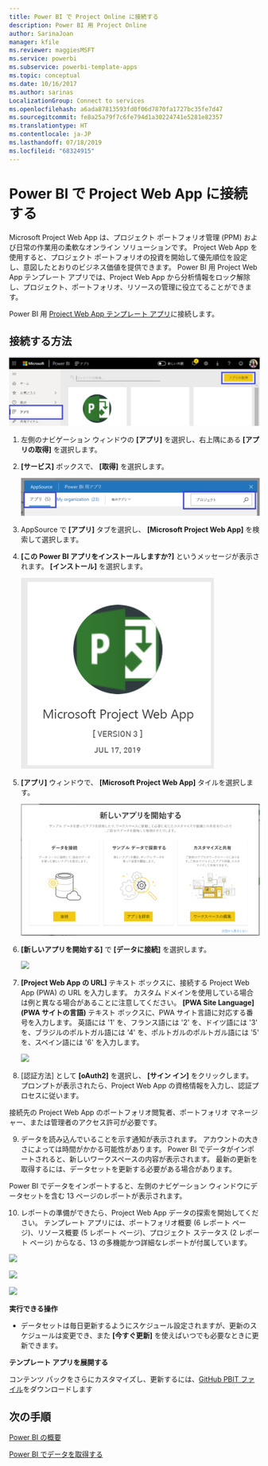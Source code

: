 ```yaml
---
title: Power BI で Project Online に接続する
description: Power BI 用 Project Online
author: SarinaJoan
manager: kfile
ms.reviewer: maggiesMSFT
ms.service: powerbi
ms.subservice: powerbi-template-apps
ms.topic: conceptual
ms.date: 10/16/2017
ms.author: sarinas
LocalizationGroup: Connect to services
ms.openlocfilehash: a6ada87813593fd0f06d7870fa1727bc35fe7d47
ms.sourcegitcommit: fe8a25a79f7c6fe794d1a30224741e5281e82357
ms.translationtype: HT
ms.contentlocale: ja-JP
ms.lasthandoff: 07/18/2019
ms.locfileid: "68324915"
---
```

# <a name="connect-to-project-web-app-with-power-bi"></a>Power BI で Project Web App に接続する
Microsoft Project Web App は、プロジェクト ポートフォリオ管理 (PPM) および日常の作業用の柔軟なオンライン ソリューションです。 Project Web App を使用すると、プロジェクト ポートフォリオの投資を開始して優先順位を設定し、意図したとおりのビジネス価値を提供できます。 Power BI 用 Project Web App テンプレート アプリでは、Project Web App から分析情報をロック解除し、プロジェクト、ポートフォリオ、リソースの管理に役立てることができます。

Power BI 用 [Project Web App テンプレート アプリ](https://appsource.microsoft.com/product/power-bi/pbi_msprojectonline.pbi-microsoftprojectwebapp)に接続します。

## <a name="how-to-connect"></a>接続する方法

   ![](media/service-connect-to-project-online/GetApps.png)
1. 左側のナビゲーション ウィンドウの **[アプリ]** を選択し、右上隅にある **[アプリの取得]** を選択します。
2. **[サービス]** ボックスで、 **[取得]** を選択します。
   
   ![](media/service-connect-to-project-online/AppSource.png)
3. AppSource で **[アプリ]** タブを選択し、 **[Microsoft Project Web App]** を検索して選択します。
   
4. **[この Power BI アプリをインストールしますか?]** というメッセージが表示されます。 **[インストール]** を選択します。 

   ![](media/service-connect-to-project-online/ProjectTile.png)
5. **[アプリ]** ウィンドウで、 **[Microsoft Project Web App]** タイルを選択します。 
   
   ![](media/service-connect-to-project-online/getstarted.png)
6. **[新しいアプリを開始する]** で **[データに接続]** を選択します。
   
   ![](media/service-connect-to-project-online/mproject.png)
7. **[Project Web App の URL]** テキスト ボックスに、接続する Project Web App (PWA) の URL を入力します。  カスタム ドメインを使用している場合は例と異なる場合があることに注意してください。 **[PWA Site Language]\(PWA サイトの言語\)** テキスト ボックスに、PWA サイト言語に対応する番号を入力します。 英語には '1' を、フランス語には '2' を、ドイツ語には '3' を、ブラジルのポルトガル語には '4' を、ポルトガルのポルトガル語には '5' を、スペイン語には '6' を入力します。 
   
   ![](media/service-connect-to-project-online/params.png)
8. [認証方法] として **[oAuth2]** を選択し、 **[サイン イン]** をクリックします。 プロンプトが表示されたら、Project Web App の資格情報を入力し、認証プロセスに従います。

    
接続先の Project Web App のポートフォリオ閲覧者、ポートフォリオ マネージャー、または管理者のアクセス許可が必要です。

9. データを読み込んでいることを示す通知が表示されます。 アカウントの大きさによっては時間がかかる可能性があります。 Power BI でデータがインポートされると、新しいワークスペースの内容が表示されます。 最新の更新を取得するには、データセットを更新する必要がある場合があります。 

Power BI でデータをインポートすると、左側のナビゲーション ウィンドウにデータセットを含む 13 ページのレポートが表示されます。 

10. レポートの準備ができたら、Project Web App データの探索を開始してください。 テンプレート アプリには、ポートフォリオ概要 (6 レポート ページ)、リソース概要 (5 レポート ページ)、プロジェクト ステータス (2 レポート ページ) からなる、13 の多機能かつ詳細なレポートが付属しています。 

   ![](media/service-connect-to-project-online/report1.png)
   
   ![](media/service-connect-to-project-online/report3.png)
   
   ![](media/service-connect-to-project-online/report2.png)

**実行できる操作**

* データセットは毎日更新するようにスケジュール設定されますが、更新のスケジュールは変更でき、また **[今すぐ更新]** を使えばいつでも必要なときに更新できます。

**テンプレート アプリを展開する**

コンテンツ パックをさらにカスタマイズし、更新するには、[GitHub PBIT ファイル](https://github.com/OfficeDev/Project-Power-BI-Content-Packs)をダウンロードします

## <a name="next-steps"></a>次の手順
[Power BI の概要](service-get-started.md)

[Power BI でデータを取得する](service-get-data.md)

